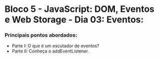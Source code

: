 # Bloco 5 - JavaScript: DOM, Eventos e Web Storage - Dia 03: Eventos:
### Principais pontos abordados:
* Parte I: O que é um escutador de eventos?
* Parte II: Conheça o addEventListener.
